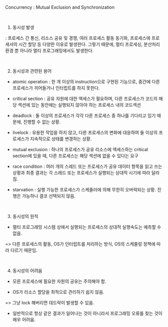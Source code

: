 Concurrency : Mutual Exclusion and Synchronization

​

1. 동시성 발생

: 프로세스 간 통신, 리소스 공유 및 경쟁, 여러 프로세스 활동 동기화, 프로세스에 프로세서의 시간 할당 등 다양한 이유로 발생한다. 그렇기 때문에, 멀티 프로세싱, 분산처리 환경 뿐 아니라 멀티 프로그래밍에서도 발생한다.

​

2. 동시성과 관련된 용어

- atomic operation : 한 개 이상의 instruction으로 구현된 기능으로, 중간에 다른 프로세스가 끼어들거나 인터럽트를 하지 못한다.

- critical section : 공유 자원에 대한 액세스가 필요하며, 다른 프로세스가 코드의 해당 섹션에 있는 동안에는 실행되지 않아야 하는 프로세스 내의 코드섹션

- deadlock : 둘 이상의 프로세스가 각각 다른 프로세스 중 하나를 기다리고 있기 때문에, 진행할 수 없는 상황.

- livelock : 유용한 작업을 하지 않고, 다른 프로세스의 변화에 대응하여 둘 이상의 프로세스가 지속적으로 상태를 변경하는 상황.

- mutual exclusion : 하나의 프로세스가 공유 리소스에 액세스하는 critical section에 있을 때, 다른 프로세스는 해당 섹션에 없을 수 있다는 요구

- race condition : 여러 개의 스레드 또는 프로세스가 공유 데이터 항목을 읽고 쓰는 상황과 최종 결과는 각 스레드 또는 프로세스가 실행되는 상대적 시기에 따라 달라짐.

- starvation : 실행 가능한 프로세스가 스케줄러에 의해 무한히 오버락되는 상황. 진행은 가능하나 결코 선택되지 않음.

​

3. 동시성의 원칙

- 멀티 프로그래밍 시스템 상에서 실행되는 프로세스의 상대적 실행속도는 예측할 수 없음.

=> 다른 프로세스의 활동, OS가 인터럽트를 처리하는 방식, OS의 스케줄링 정책에 따라 다르기 때문임.

​

4. 동시성의 어려움

- 모른 프로세스에 필요한 자원의 공유는 주의해야 함.

- OS가 리소스 할당을 최적으로 관리하기 쉽지 않음.

=> 그냥 lock 해버리면 데드락이 발생할 수 있음.

- 일반적으로 항상 같은 결과가 일어나는 것이 아니라서 프로그래밍 오류를 찾는 것이 매우 어려움.


